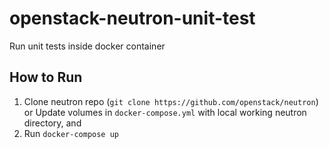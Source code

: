 # openstack-neutron-unit-test

Run unit tests inside docker container

## How to Run

1. Clone neutron repo (`git clone https://github.com/openstack/neutron`) or Update volumes in `docker-compose.yml` with local working neutron directory, and
2. Run `docker-compose up`
